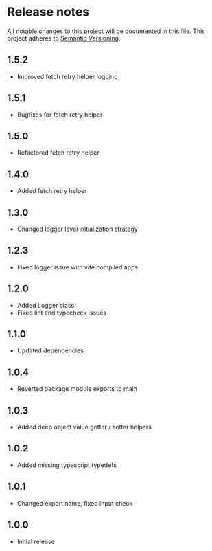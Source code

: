 # Release notes

All notable changes to this project will be documented in this file.
This project adheres to [Semantic Versioning](http://semver.org/).

## 1.5.2

- Improved fetch retry helper logging

## 1.5.1

- Bugfixes for fetch retry helper

## 1.5.0

- Refactored fetch retry helper

## 1.4.0

- Added fetch retry helper

## 1.3.0

- Changed logger level initialization strategy

## 1.2.3

- Fixed logger issue with vite compiled apps

## 1.2.0

- Added Logger class
- Fixed lint and typecheck issues

## 1.1.0

- Updated dependencies

## 1.0.4

- Reverted package module exports to main

## 1.0.3

- Added deep object value getter / setter helpers

## 1.0.2

- Added missing typescript typedefs

## 1.0.1

- Changed export name, fixed input check

## 1.0.0

- Initial release
